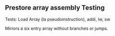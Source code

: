 ## Prestore array assembly Testing

Tests: Load Array (la pseudoinstruction), addi, lw, sw

Mirrors a six entry array without branches or jumps.
